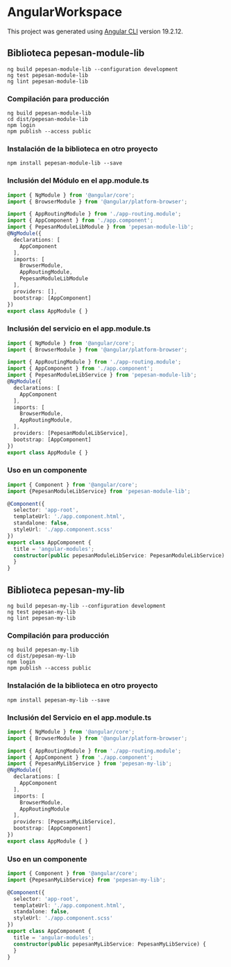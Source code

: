 # AngularWorkspace

This project was generated using [Angular CLI](https://github.com/angular/angular-cli) version 19.2.12.

## Biblioteca pepesan-module-lib

```shell
ng build pepesan-module-lib --configuration development
ng test pepesan-module-lib
ng lint pepesan-module-lib
```

### Compilación para producción

```shell
ng build pepesan-module-lib
cd dist/pepesan-module-lib
npm login
npm publish --access public
```
### Instalación de la biblioteca en otro proyecto

```shell
npm install pepesan-module-lib --save
```
### Inclusión del Módulo en el app.module.ts
```typescript
import { NgModule } from '@angular/core';
import { BrowserModule } from '@angular/platform-browser';

import { AppRoutingModule } from './app-routing.module';
import { AppComponent } from './app.component';
import { PepesanModuleLibModule } from 'pepesan-module-lib';
@NgModule({
  declarations: [
    AppComponent
  ],
  imports: [
    BrowserModule,
    AppRoutingModule,
    PepesanModuleLibModule
  ],
  providers: [],
  bootstrap: [AppComponent]
})
export class AppModule { }
``` 
### Inclusión del servicio en el app.module.ts
```typescript
import { NgModule } from '@angular/core';
import { BrowserModule } from '@angular/platform-browser';

import { AppRoutingModule } from './app-routing.module';
import { AppComponent } from './app.component';
import { PepesanModuleLibService } from 'pepesan-module-lib';
@NgModule({
  declarations: [
    AppComponent
  ],
  imports: [
    BrowserModule,
    AppRoutingModule,
  ],
  providers: [PepesanModuleLibService],
  bootstrap: [AppComponent]
})
export class AppModule { }
``` 
### Uso en un componente

```typescript
import { Component } from '@angular/core';
import {PepesanModuleLibService} from 'pepesan-module-lib';

@Component({
  selector: 'app-root',
  templateUrl: './app.component.html',
  standalone: false,
  styleUrl: './app.component.scss'
})
export class AppComponent {
  title = 'angular-modules';
  constructor(public pepesanModuleLibService: PepesanModuleLibService) {
  }
}
``` 


## Biblioteca pepesan-my-lib

```shell
ng build pepesan-my-lib --configuration development
ng test pepesan-my-lib
ng lint pepesan-my-lib
```

### Compilación para producción

```shell
ng build pepesan-my-lib
cd dist/pepesan-my-lib
npm login
npm publish --access public
```
### Instalación de la biblioteca en otro proyecto

```shell
npm install pepesan-my-lib --save
```
### Inclusión del Servicio en el app.module.ts
```typescript
import { NgModule } from '@angular/core';
import { BrowserModule } from '@angular/platform-browser';

import { AppRoutingModule } from './app-routing.module';
import { AppComponent } from './app.component';
import { PepesanMyLibService } from 'pepesan-my-lib';
@NgModule({
  declarations: [
    AppComponent
  ],
  imports: [
    BrowserModule,
    AppRoutingModule
  ],
  providers: [PepesanMyLibService],
  bootstrap: [AppComponent]
})
export class AppModule { }
``` 

### Uso en un componente

```typescript
import { Component } from '@angular/core';
import {PepesanMyLibService} from 'pepesan-my-lib';

@Component({
  selector: 'app-root',
  templateUrl: './app.component.html',
  standalone: false,
  styleUrl: './app.component.scss'
})
export class AppComponent {
  title = 'angular-modules';
  constructor(public pepesanMyLibService: PepesanMyLibService) {
  }
}
``` 



